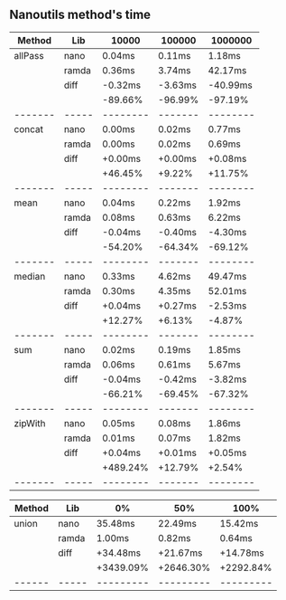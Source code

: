 ## Nanoutils method's time
| Method  | Lib   |    10000 |  100000 |  1000000 |
| ------- | ----- | -------- | ------- | -------- |
| allPass | nano  |   0.04ms |  0.11ms |   1.18ms |
|         | ramda |   0.36ms |  3.74ms |  42.17ms |
|         | diff  |  -0.32ms | -3.63ms | -40.99ms |
|         |       |  -89.66% | -96.99% |  -97.19% |
| ------- | ----- | -------- | ------- | -------- |
| concat  | nano  |   0.00ms |  0.02ms |   0.77ms |
|         | ramda |   0.00ms |  0.02ms |   0.69ms |
|         | diff  |  +0.00ms | +0.00ms |  +0.08ms |
|         |       |  +46.45% |  +9.22% |  +11.75% |
| ------- | ----- | -------- | ------- | -------- |
| mean    | nano  |   0.04ms |  0.22ms |   1.92ms |
|         | ramda |   0.08ms |  0.63ms |   6.22ms |
|         | diff  |  -0.04ms | -0.40ms |  -4.30ms |
|         |       |  -54.20% | -64.34% |  -69.12% |
| ------- | ----- | -------- | ------- | -------- |
| median  | nano  |   0.33ms |  4.62ms |  49.47ms |
|         | ramda |   0.30ms |  4.35ms |  52.01ms |
|         | diff  |  +0.04ms | +0.27ms |  -2.53ms |
|         |       |  +12.27% |  +6.13% |   -4.87% |
| ------- | ----- | -------- | ------- | -------- |
| sum     | nano  |   0.02ms |  0.19ms |   1.85ms |
|         | ramda |   0.06ms |  0.61ms |   5.67ms |
|         | diff  |  -0.04ms | -0.42ms |  -3.82ms |
|         |       |  -66.21% | -69.45% |  -67.32% |
| ------- | ----- | -------- | ------- | -------- |
| zipWith | nano  |   0.05ms |  0.08ms |   1.86ms |
|         | ramda |   0.01ms |  0.07ms |   1.82ms |
|         | diff  |  +0.04ms | +0.01ms |  +0.05ms |
|         |       | +489.24% | +12.79% |   +2.54% |
| ------- | ----- | -------- | ------- | -------- |

| Method | Lib   |        0% |       50% |      100% |
| ------ | ----- | --------- | --------- | --------- |
| union  | nano  |   35.48ms |   22.49ms |   15.42ms |
|        | ramda |    1.00ms |    0.82ms |    0.64ms |
|        | diff  |  +34.48ms |  +21.67ms |  +14.78ms |
|        |       | +3439.09% | +2646.30% | +2292.84% |
| ------ | ----- | --------- | --------- | --------- |
